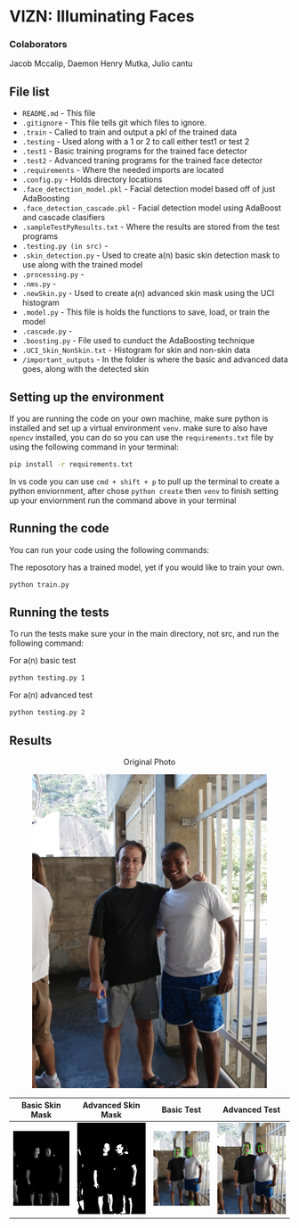 # VIZN: Illuminating Faces
### Colaborators
Jacob Mccalip, Daemon Henry Mutka, Julio cantu

## File list
- `README.md` - This file
- `.gitignore` - This file tells git which files to ignore.
- `.train` - Called to train and output a pkl of the trained data 
- `.testing` - Used along with a 1 or 2 to call either test1 or test 2 
- `.test1` - Basic training programs for the trained face detector
- `.test2` - Advanced traning programs for the trained face detector
- `.requirements` - Where the needed imports are located
- `.config.py` - Holds directory locations
- `.face_detection_model.pkl` - Facial detection model based off of just AdaBoosting
- `.face_detection_cascade.pkl` - Facial detection model using AdaBoost and cascade clasifiers
- `.sampleTestPyResults.txt` - Where the results are stored from the test programs
- `.testing.py (in src)` -
- `.skin_detection.py` - Used to create a(n) basic skin detection mask to use along with the trained model
- `.processing.py` -
- `.nms.py` -
- `.newSkin.py` - Used to create a(n) advanced skin mask using the UCI histogram
- `.model.py` - This file is holds the functions to save, load, or train the model
- `.cascade.py` - 
- `.boosting.py` - File used to cunduct the AdaBoosting technique 
- `.UCI_Skin_NonSkin.txt` - Histogram for skin and non-skin data
- `/important_outputs` - In the folder is where the basic and advanced data goes, along with the detected skin

## Setting up the environment

If you are running the code on your own machine, make sure python is installed and set up a virtual environment `venv`. make sure to also have `opencv` installed, you can do so you can use the `requirements.txt` file by using the following command in your terminal:

```bash
pip install -r requirements.txt
```

In vs code you can use `cmd + shift + p` to pull up the terminal to create a python enviornment, after chose `python create` then `venv` to finish setting up your enviornment run the command above in your terminal

## Running the code

You can run your code using the following commands:

The reposotory has a trained model, yet if you would like to train your own.
```bash
python train.py
```

## Running the tests

To run the tests make sure your in the main directory, not src, and run the following command:

For a(n) basic test
```bash
python testing.py 1
```

For a(n) advanced test
```bash
python testing.py 2
```

## Results

<p align="center">
Original Photo
</p>
<p align="center">
<img src="data/test_face_photos/DSC01181.JPG">
</p>


| Basic Skin Mask | Advanced Skin Mask | Basic Test | Advanced Test |
| :---: | :---: | :---: | :---: |
| <img src="important_outputs/basic_Skins/DSC01181.webp" width="250"> | <img src="important_outputs/skins/DSC01181.JPG" width="250"> | <img src="important_outputs/outputBasic/DSC01181.JPG" width="250"> | <img src="important_outputs/outputAdvanced/DSC01181.JPG" width="250"> |




